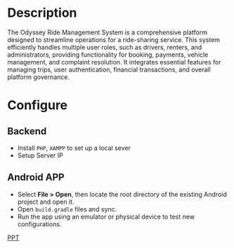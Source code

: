 # Description
The Odyssey Ride Management System is a comprehensive platform designed to streamline operations for a ride-sharing service. This system efficiently handles multiple user roles, such as drivers, renters, and administrators, providing functionality for booking, payments, vehicle management, and complaint resolution. It integrates essential features for managing trips, user authentication, financial transactions, and overall platform governance.

# Configure
## Backend
- Install `PHP`, `XAMPP` to set up a local sever
- Setup Server IP
## Android APP
- Select **File > Open**, then locate the root directory of the existing Android project and open it.
- Open `build.gradle` files and sync.
- Run the app using an emulator or physical device to test new configurations.

[PPT]("./odyssey_ppt_document.pptx")